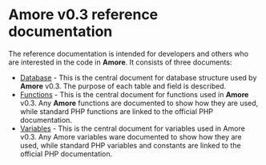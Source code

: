 # **Amore** v0.3 reference documentation

The reference documentation is intended for developers and others who are interested in the code in **Amore**. It consists of three documents:
+ [Database](database.md) - This is the central document for database structure used by **Amore** v0.3. The purpose of each table and field is described.
+ [Functions](functions.md) - This is the central document for functions used in **Amore** v0.3. Any **Amore** functions are documented to show how they are used, while standard PHP functions are linked to the official PHP documentation.
+ [Variables](variables.md) - This is the central document for variables used in Amore v0.3. Any Amore variables ware documented to show how they are used, while standard PHP variables and constants are linked to the official PHP documentation.
